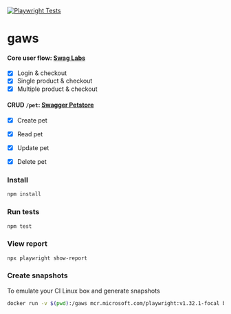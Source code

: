 [![Playwright Tests](https://github.com/jameskip/gaws/actions/workflows/playwright.yml/badge.svg)](https://github.com/jameskip/gaws/actions/workflows/playwright.yml)

# gaws

#### Core user flow: [Swag Labs](https://www.saucedemo.com/)
- [x] Login & checkout
- [x] Single product & checkout
- [x] Multiple product & checkout

#### CRUD `/pet`: [Swagger Petstore](https://petstore.swagger.io/)
 - [x] Create pet
 - [x] Read pet
 - [x] Update pet
 - [x] Delete pet


### Install
```bash
npm install
```

### Run tests
```bash
npm test
```

### View report
```bash
npx playwright show-report
```

### Create snapshots
To emulate your CI Linux box and generate snapshots
```bash
docker run -v $(pwd):/gaws mcr.microsoft.com/playwright:v1.32.1-focal bash -c 'cd gaws && npm run test'
```
